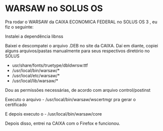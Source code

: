 # WARSAW no SOLUS OS

Pra rodar o WARSAW da CAIXA ECONOMICA FEDERAL no SOLUS OS 3 , eu fiz o seguinte:

Instalei a dependência libnss 

Baixei e descompatei o arquivo .DEB no site da CAIXA.
Daí em diante, copiei alguns arquivos/pastas manualmente para seus respectivos diretório no SOLUS

- usr/share/fonts/truetype/dbldwrsw.ttf
- /usr/local/bin/warsaw/*
- /usr/local/etc/warsaw/*
- /usr/local/lib/warsaw/*

Dou as permissões necessárias, de acordo com arquivo control/postinst

Executo o arquivo - /usr/local/bin/warsaw/wscertmgr pra gerar o certificado

E depois executo o - /usr/local/bin/warsaw/core

Depois disso, entrei na CAIXA com o Firefox e funcionou.




